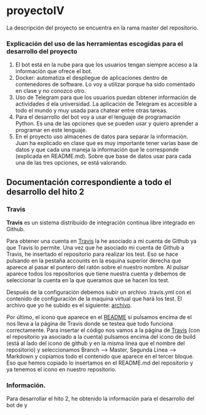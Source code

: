 

# proyectoIV

La descripción del proyecto se encuentra en la rama master del repositorio.

### Explicación del uso de las herramientas escogidas para el desarrollo del proyecto ###

1. El bot está en la nube para que los usuarios tengan siempre acceso a la información que ofrece el bot.
2. Docker: automatiza el despliegue de aplicaciones dentro de contenedores de software. Lo voy a utilizar porque ha sido comentado en clase y no conozco otro.
3. Uso de Telegram para que los usuarios puedan obtener información de actividades d ela universidad. La aplicación de Telegram es accesible a todo el mundo y muy usada para chatear entre otras tareas.
4. Para el desarrollo del bot voy a usar el lenguaje de programación Python. Es una de las opciones que se pueden usar y quiero aprender a programar en este lenguaje.
5. En el proyecto uso almacenes de datos para separar la información. Juan ha explicado en clase que es muy importante tener varias base de datos y que cada una maneja la información que le corresponde (explicada en README.md). Sobre que base de datos usar para cada una de las tres opciones, se está valorando.


## Documentación correspondiente a todo el desarrollo del hito 2 ##

### Travis ###
**Travis** es un sistema distribuido de integración continua libre integrado en Github.

Para obtener una cuenta en [Travis](https://travis-ci.org/) la he asociado a mi cuenta de Github ya que
Travis lo permite.
Una vez que he asociado mi cuenta de Github a Travis, he insertado el repositorio para realizar los test.
Eso se hace pulsando en la pestaña accounts en la esquina superior derecha que aparece al pasar el puntero del ratón
sobre el nuestro nombre. Al pulsar aparece todos los repositorios que tiene nuestra cuenta y debemos de seleccionar
la cuenta en la que queramos que se hacen los test.

Después de la configuración debemos subir un archivo .travis.yml con el contenido de configuración de la maquina virtual
que hará los test. El archivo que yo he subido es el siguiente: [archivo](https://github.com/Antkk10/BotTelegramInfoActividadesUGR/blob/master/.travis.yml).

Por último, el icono que aparece en el [README](https://github.com/Antkk10/BotTelegramInfoActividadesUGR/blob/master/README.md) si pulsamos encima de el nos lleva a la página de Travis donde se testea que todo funciona correctamente. Para insertar el código nos vamos a la página de [Travis](https://travis-ci.org/) (con el repositorio ya asociado a la cuenta) pulsamos encima del icono de build (está al lado del icono de github y en la misma linea que el nombre del repositorio) y seleccionamos Branch --> Master, Segunda Linea --> Markdown y copiamos todo el contenido que aparece en el tercer bloque. Eso que hemos copiado lo insertamos en el README.md del repositorio y ya tenemos el icono en nuestro repositorio.

### Información. ###
Para desarrollar el hito 2, he obtenido la información para el desarrollo del bot de [](https://docs.python.org/2/) y [](https://github.com/eternnoir/pyTelegramBotAPI)
